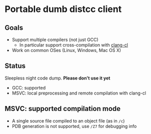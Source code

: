 # Portable dumb distcc client

## Goals

* Support multiple compilers (not just GCC)
  * In particular support cross-compilation with [clang-cl](https://clang.llvm.org/docs/MSVCCompatibility.html)
* Work on common OSes (Linux, Windows, Mac OS X)

## Status

Sleepless night code dump. **Please don't use it yet**

* GCC: supported
* MSVC: local preprocessing and remote compilation with clang-cl

## MSVC: supported compilation mode

* A single source file compiled to an object file (as in `/c`)
* PDB generation is not supported, use `/Z7` for debugging info
